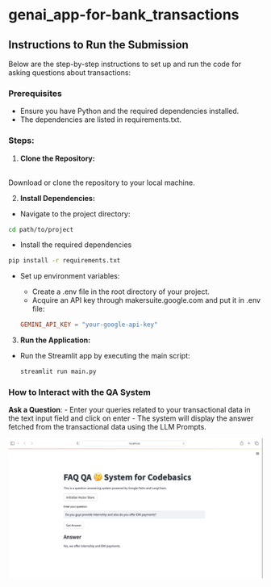 # genai_app-for-bank_transactions
## Instructions to Run the Submission

Below are the step-by-step instructions to set up and run the code for asking questions about transactions:

### Prerequisites
- Ensure you have Python and the required dependencies installed. 
- The dependencies are listed in requirements.txt.

### Steps:

1. **Clone the Repository:**
<br>
Download or clone the repository to your local machine.

2. **Install Dependencies:**
- Navigate to the project directory:

```bash
cd path/to/project

```
- Install the required dependencies
```bash
pip install -r requirements.txt

```
- Set up environment variables:
   - Create a .env file in the root directory of your project.
   - Acquire an API key through makersuite.google.com and put it in .env file:

  ```toml
  GEMINI_API_KEY = "your-google-api-key"
  ```

3. **Run the Application:**

- Run the Streamlit app by executing the main script:

    ```bash
    streamlit run main.py
    ```

### How to Interact with the QA System

**Ask a Question**:
    - Enter your queries related to your transactional data in the text input field and click on enter
    - The system will display the answer fetched from the transactional data using the LLM Prompts.

<img width="1432" alt="Screenshot" src="https://github.com/Lakshmiec/palm-powered-qa-system/blob/main/image/Screenshot%20.png">
